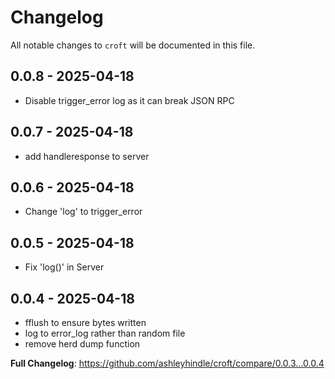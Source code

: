 # Changelog

All notable changes to `croft` will be documented in this file.

## 0.0.8 - 2025-04-18

- Disable trigger_error log as it can break JSON RPC

## 0.0.7 - 2025-04-18

- add handleresponse to server

## 0.0.6 - 2025-04-18

- Change 'log' to trigger_error

## 0.0.5 - 2025-04-18

- Fix 'log()' in Server

## 0.0.4 - 2025-04-18

- fflush to ensure bytes written
- log to error_log rather than random file
- remove herd dump function

**Full Changelog**: https://github.com/ashleyhindle/croft/compare/0.0.3...0.0.4
